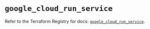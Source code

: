 # `google_cloud_run_service`

Refer to the Terraform Registry for docs: [`google_cloud_run_service`](https://registry.terraform.io/providers/hashicorp/google/5.21.0/docs/resources/cloud_run_service).
